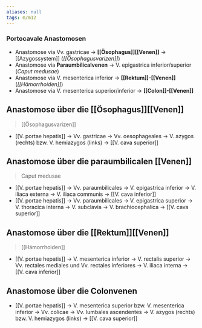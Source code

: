 ```yaml
---
aliases: null
tags: m/m12
---
```

### Portocavale Anastomosen 
- Anastomose via Vv. gastricae → **[[Ösophagus]][[Venen]]** → [[Azygossystem]] (*[[Ösophagusvarizen]]*)
- Anastomose via **Paraumbilicalvenen** → V. epigastrica inferior/superior (*Caput medusae*)
- Anastomose via V. mesenterica inferior → **[[Rektum]]-[[Venen]]** (*[[Hämorrhoiden]]*)
- Anastomose via V. mesenterica superior/inferior → **[[Colon]]-[[Venen]]**

## Anastomose über die [[Ösophagus]][[Venen]]
> [[Ösophagusvarizen]]
- [[V. portae hepatis]] → Vv. gastricae → Vv. oesophageales → V. azygos (rechts) bzw. V. hemiazygos (links) → [[V. cava superior]]
## Anastomose über die paraumbilicalen [[Venen]]
> Caput medusae
- [[V. portae hepatis]] → Vv. paraumbilicales → V. epigastrica inferior → V. iliaca externa → V. iliaca communis → [[V. cava inferior]]
- [[V. portae hepatis]] → Vv. paraumbilicales → V. epigastrica superior → V. thoracica interna → V. subclavia → V. brachiocephalica → [[V. cava superior]]
## Anastomose über die [[Rektum]][[Venen]]
> [[Hämorrhoiden]]
- [[V. portae hepatis]] → V. mesenterica inferior → V. rectalis superior → Vv. rectales mediales und Vv. rectales inferiores → V. iliaca interna → [[V. cava inferior]]
## Anastomose über die Colonvenen
- [[V. portae hepatis]] → V. mesenterica superior bzw. V. mesenterica inferior → Vv. colicae → Vv. lumbales ascendentes → V. azygos (rechts) bzw. V. hemiazygos (links) → [[V. cava superior]]